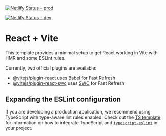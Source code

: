 [![Netlify Status - prod](https://api.netlify.com/api/v1/badges/39ad1699-3d65-418d-801d-f15d0034bbe4/deploy-status)](https://app.netlify.com/sites/perlalaundry/deploys)

[![Netlify Status - dev](https://api.netlify.com/api/v1/badges/39ad1699-3d65-418d-801d-f15d0034bbe4/deploy-status)](https://app.netlify.com/sites/perlalaundry/deploys?branch=dev)

# React + Vite

This template provides a minimal setup to get React working in Vite with HMR and some ESLint rules.

Currently, two official plugins are available:

- [@vitejs/plugin-react](https://github.com/vitejs/vite-plugin-react/blob/main/packages/plugin-react) uses [Babel](https://babeljs.io/) for Fast Refresh
- [@vitejs/plugin-react-swc](https://github.com/vitejs/vite-plugin-react/blob/main/packages/plugin-react-swc) uses [SWC](https://swc.rs/) for Fast Refresh

## Expanding the ESLint configuration

If you are developing a production application, we recommend using TypeScript with type-aware lint rules enabled. Check out the [TS template](https://github.com/vitejs/vite/tree/main/packages/create-vite/template-react-ts) for information on how to integrate TypeScript and [`typescript-eslint`](https://typescript-eslint.io) in your project.
